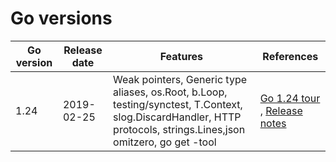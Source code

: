 # Go versions

| Go version | Release date | Features                                                                                                                                                           | References                                                                                       |
|------------|--------------|--------------------------------------------------------------------------------------------------------------------------------------------------------------------|--------------------------------------------------------------------------------------------------|
| 1.24       | 2019-02-25   | Weak pointers, Generic type aliases, os.Root, b.Loop, testing/synctest, T.Context, slog.DiscardHandler, HTTP protocols, strings.Lines,json omitzero, go get -tool  | [Go 1.24 tour ](https://antonz.org/go-1-24/), [Release notes](https://tip.golang.org/doc/go1.24) |
